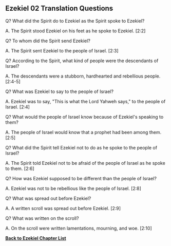 ## Ezekiel 02 Translation Questions ##

Q? What did the Spirit do to Ezekiel as the Spirit spoke to Ezekiel?

A. The Spirit stood Ezekiel on his feet as he spoke to Ezekiel. [2:2]

Q? To whom did the Spirit send Ezekiel?

A. The Spirit sent Ezekiel to the people of Israel. [2:3]

Q? According to the Spirit, what kind of people were the descendants of Israel?

A. The descendants were a stubborn, hardhearted and rebellious people. [2:4-5]

Q? What was Ezekiel to say to the people of Israel?

A. Ezekiel was to say, "This is what the Lord Yahweh says," to the people of Israel. [2:4]

Q? What would the people of Israel know because of Ezekiel's speaking to them?

A. The people of Israel would know that a prophet had been among them. [2:5]

Q? What did the Spirit tell Ezekiel not to do as he spoke to the people of Israel?

A. The Spirit told Ezekiel not to be afraid of the people of Israel as he spoke to them. [2:6]

Q? How was Ezekiel supposed to be different than the people of Israel?

A. Ezekiel was not to be rebellious like the people of Israel. [2:8]

Q? What was spread out before Ezekiel?

A. A written scroll was spread out before Ezekiel. [2:9]

Q? What was written on the scroll?

A. On the scroll were written lamentations, mourning, and woe. [2:10]

__[Back to Ezekiel Chapter List](./)__

